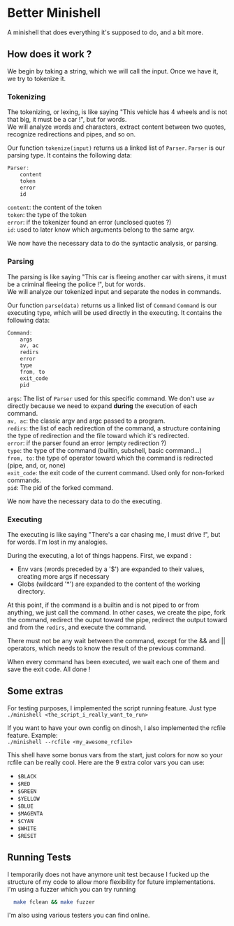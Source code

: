 
# Better Minishell

A minishell that does everything it's supposed to do, and a bit more.
## How does it work ?

We begin by taking a string, which we will call the input.
Once we have it, we try to tokenize it.

### Tokenizing
The tokenizing, or lexing, is like saying "This vehicle has 4 wheels and is not that big, it must be a car !", but for words.\
We will analyze words and characters, extract content between two quotes, recognize redirections and pipes, and so on.

Our function ```tokenize(input)``` returns us a linked list of `Parser`. `Parser` is our parsing type.
It contains the following data:
```C
Parser:
    content
    token
    error
    id
```
```content```: the content of the token\
```token```: the type of the token\
```error```: if the tokenizer found an error (unclosed quotes ?)\
```id```: used to later know which arguments belong to the same argv.

We now have the necessary data to do the syntactic analysis, or parsing.

### Parsing

The parsing is like saying "This car is fleeing another car with sirens, it must be a criminal fleeing the police !", but for words.\
We will analyze our tokenized input and separate the nodes in commands.

Our function ```parse(data)``` returns us a linked list of `Command`
`Command` is our executing type, which will be used directly in the executing.
It contains the following data:
```C
Command:
    args
    av, ac
    redirs
    error
    type
    from, to
    exit_code
    pid
```
```args```: The list of `Parser` used for this specific command. We don't use `av` directly because we need to expand **during** the execution of each command.\
```av, ac```: the classic argv and argc passed to a program.\
```redirs```: the list of each redirection of the command, a structure containing the type of redirection and the file toward which it's redirected.\
```error```: if the parser found an error (empty redirection ?)\
```type```: the type of the command (builtin, subshell, basic command...)\
```from, to```: the type of operator toward which the command is redirected (pipe, and, or, none)\
```exit_code```: the exit code of the current command. Used only for non-forked commands. \
```pid```: The pid of the forked command.

We now have the necessary data to do the executing.

### Executing
The executing is like saying "There's a car chasing me, I must drive !", but for words. I'm lost in my analogies.

During the executing, a lot of things happens.
First, we expand :
- Env vars (words preceded by a '$') are expanded to their values, creating more args if necessary
- Globs (wildcard '*') are expanded to the content of the working directory.

At this point, if the command is a builtin and is not piped to or from anything, we just call the command. In other cases, we create the pipe, fork the command, redirect the ouput toward the pipe, redirect the output toward and from the `redirs`, and execute the command.

There must not be any wait between the command, except for the && and || operators, which needs to know the result of the previous command.

When every command has been executed, we wait each one of them and save the exit code. All done !
## Some extras

For testing purposes, I implemented the script running feature. Just type\
`./minishell <the_script_i_really_want_to_run>`

If you want to have your own config on dinosh, I also implemented the rcfile feature. Example:\
`./minishell --rcfile <my_awesome_rcfile>`

This shell have some bonus vars from the start, just colors for now so your rcfile can be really cool. Here are the 9 extra color vars you can use:
- `$BLACK`
- `$RED`
- `$GREEN`
- `$YELLOW`
- `$BLUE`
- `$MAGENTA`
- `$CYAN`
- `$WHITE`
- `$RESET`

## Running Tests

I temporarily does not have anymore unit test because I fucked up the structure of my code to allow more flexibility for future implementations.\
I'm using a fuzzer which you can try running

```bash
  make fclean && make fuzzer
```

I'm also using various testers you can find online.

